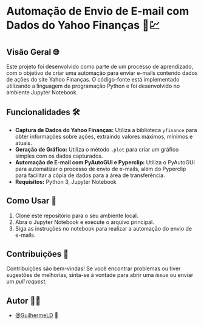 # Automação de Envio de E-mail com Dados do Yahoo Finanças 📧💹

## Visão Geral 🌐
Este projeto foi desenvolvido como parte de um processo de aprendizado, com o objetivo de criar uma automação para enviar e-mails contendo dados de ações do site Yahoo Finanças. O código-fonte está implementado utilizando a linguagem de programação Python e foi desenvolvido no ambiente Jupyter Notebook.

## Funcionalidades 🛠️
- **Captura de Dados do Yahoo Finanças:** Utiliza a biblioteca `yfinance` para obter informações sobre ações, extraindo valores máximos, mínimos e atuais.
- **Geração de Gráfico:** Utiliza o método `.plot` para criar um gráfico simples com os dados capturados.
- **Automação de E-mail com PyAutoGUI e Pyperclip:** Utiliza o PyAutoGUI para automatizar o processo de envio de e-mails, além do Pyperclip para facilitar a cópia de dados para a área de transferência.
- **Requisitos:** Python 3, Jupyter Notebook

## Como Usar 🚀
1. Clone este repositório para o seu ambiente local.
2. Abra o Jupyter Notebook e execute o arquivo principal.
3. Siga as instruções no notebook para realizar a automação do envio de e-mails.

## Contribuições 🤝
Contribuições são bem-vindas! Se você encontrar problemas ou tiver sugestões de melhorias, sinta-se à vontade para abrir uma *issue* ou enviar um *pull request*.

## Autor 👨‍💻
- [@GuilhermeLD](https://github.com/GuilhermeLD) 🚀
